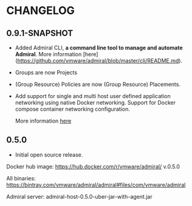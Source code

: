 # CHANGELOG

## 0.9.1-SNAPSHOT

* Added Admiral CLI, **a command line tool to manage and automate Admiral**. More information [here] (https://github.com/vmware/admiral/blob/master/cli/README.md).

* Groups are now Projects

* (Group Resource) Policies are now (Group Resource) Placements.

* Add support for single and multi host user defined application networking using native Docker networking. Support for Docker compose container networking configuration.

  More information [here](https://github.com/vmware/admiral/wiki/User-guide#networking)

## 0.5.0

* Initial open source release.

Docker hub image: https://hub.docker.com/r/vmware/admiral/ v.0.5.0

All binaries: https://bintray.com/vmware/admiral/admiral#files/com/vmware/admiral

Admiral server: admiral-host-0.5.0-uber-jar-with-agent.jar